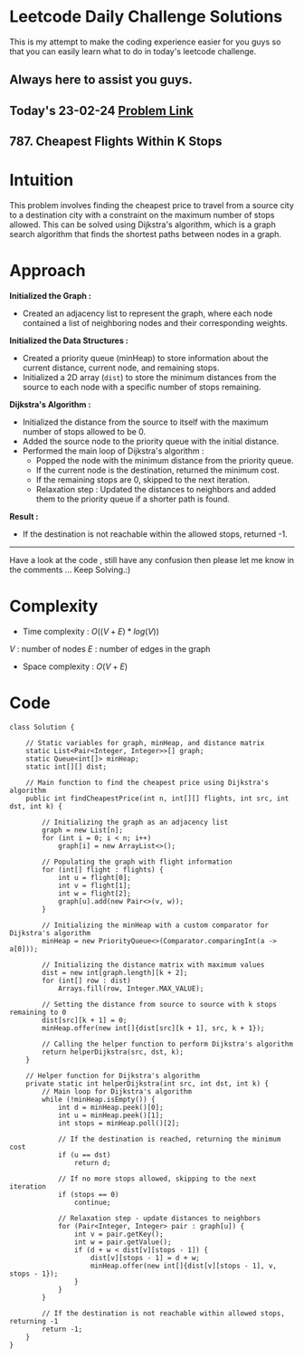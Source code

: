 # Leetcode Daily Challenge Solutions

This is my attempt to make the coding experience easier for you guys so that you can easily learn what to do in today's leetcode challenge.

## Always here to assist you guys.

## Today's 23-02-24 [Problem Link](https://leetcode.com/problems/cheapest-flights-within-k-stops/description/?envType=daily-question&envId=2024-02-23)
## 787. Cheapest Flights Within K Stops

# Intuition
<!-- Describe your first thoughts on how to solve this problem. -->
This problem involves finding the cheapest price to travel from a source city to a destination city with a constraint on the maximum number of stops allowed. This can be solved using Dijkstra's algorithm, which is a graph search algorithm that finds the shortest paths between nodes in a graph.

# Approach
<!-- Describe your approach to solving the problem. -->
**Initialized the Graph :**
   - Created an adjacency list to represent the graph, where each node contained a list of neighboring nodes and their corresponding weights.

**Initialized the Data Structures :**
   - Created a priority queue (minHeap) to store information about the current distance, current node, and remaining stops.
   - Initialized a 2D array (`dist`) to store the minimum distances from the source to each node with a specific number of stops remaining.

**Dijkstra's Algorithm :**
   - Initialized the distance from the source to itself with the maximum number of stops allowed to be 0.
   - Added the source node to the priority queue with the initial distance.
   - Performed the main loop of Dijkstra's algorithm :
     - Popped the node with the minimum distance from the priority queue.
     - If the current node is the destination, returned the minimum cost.
     - If the remaining stops are 0, skipped to the next iteration.
     - Relaxation step : Updated the distances to neighbors and added them to the priority queue if a shorter path is found.

**Result :**
   - If the destination is not reachable within the allowed stops, returned -1.

---
Have a look at the code , still have any confusion then please let me know in the comments ... Keep Solving.:)

# Complexity
- Time complexity : $O((V + E) * log(V))$
<!-- Add your time complexity here, e.g. $$O(n)$$ -->
$V$ : number of nodes
$E$ : number of edges in the graph

- Space complexity : $O(V + E)$ 
<!-- Add your space complexity here, e.g. $$O(n)$$ -->

# Code
```
class Solution {

    // Static variables for graph, minHeap, and distance matrix
    static List<Pair<Integer, Integer>>[] graph;
    static Queue<int[]> minHeap;
    static int[][] dist;

    // Main function to find the cheapest price using Dijkstra's algorithm
    public int findCheapestPrice(int n, int[][] flights, int src, int dst, int k) {
        
        // Initializing the graph as an adjacency list
        graph = new List[n];
        for (int i = 0; i < n; i++)
            graph[i] = new ArrayList<>();

        // Populating the graph with flight information
        for (int[] flight : flights) {
            int u = flight[0];
            int v = flight[1];
            int w = flight[2];
            graph[u].add(new Pair<>(v, w));
        }

        // Initializing the minHeap with a custom comparator for Dijkstra's algorithm
        minHeap = new PriorityQueue<>(Comparator.comparingInt(a -> a[0]));

        // Initializing the distance matrix with maximum values
        dist = new int[graph.length][k + 2];
        for (int[] row : dist)
            Arrays.fill(row, Integer.MAX_VALUE);

        // Setting the distance from source to source with k stops remaining to 0
        dist[src][k + 1] = 0;
        minHeap.offer(new int[]{dist[src][k + 1], src, k + 1});

        // Calling the helper function to perform Dijkstra's algorithm
        return helperDijkstra(src, dst, k);
    }

    // Helper function for Dijkstra's algorithm
    private static int helperDijkstra(int src, int dst, int k) {
        // Main loop for Dijkstra's algorithm
        while (!minHeap.isEmpty()) {
            int d = minHeap.peek()[0];
            int u = minHeap.peek()[1];
            int stops = minHeap.poll()[2];

            // If the destination is reached, returning the minimum cost
            if (u == dst)
                return d;

            // If no more stops allowed, skipping to the next iteration
            if (stops == 0)
                continue;

            // Relaxation step - update distances to neighbors
            for (Pair<Integer, Integer> pair : graph[u]) {
                int v = pair.getKey();
                int w = pair.getValue();
                if (d + w < dist[v][stops - 1]) {
                    dist[v][stops - 1] = d + w;
                    minHeap.offer(new int[]{dist[v][stops - 1], v, stops - 1});
                }
            }
        }

        // If the destination is not reachable within allowed stops, returning -1
        return -1;
    }
}
```